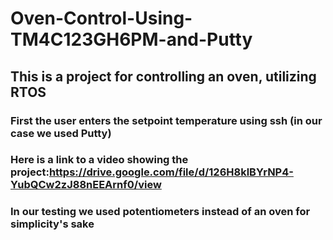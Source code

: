 # Oven-Control-Using-TM4C123GH6PM-and-Putty

## This is a project for controlling an oven, utilizing RTOS

### First the user enters the setpoint temperature using ssh (in our case we used Putty)

### Here is a link to a video showing the project:https://drive.google.com/file/d/126H8klBYrNP4-YubQCw2zJ88nEEArnf0/view

### In our testing we used potentiometers instead of an oven for simplicity's sake
